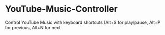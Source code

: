 # YouTube-Music-Controller
Control YouTube Music with keyboard shortcuts (Alt+S for play/pause, Alt+P for previous, Alt+N for next
